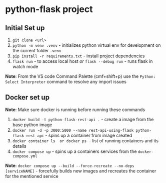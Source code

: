 # python-flask project

## Initial Set up

1. `git clone <url>`
2. `python -m venv .venv` - initializes python virtual env for development on the current folder `.venv`
3. `pip install -r requirements.txt` - install project dependencies
4. `flask run` - to access local host *or* `flask --debug run` - runs flask in watch mode 


**Note**: From the VS code Command Palette (cmf+shift+p) use the `Python: Select Interpreter` command to resolve any import issues

## Docker set up

**Note**: Make sure docker is running before running these commands

1. `docker build -t python-flask-rest-api .` - create a image from the base python image
2. `docker run -d -p 3000:5000 --name rest-api-using-flask python-flask-rest-api` - spins up a container from image created
3. `docker container ls  or docker ps`  - list of running containers and its details
4. `docker compose up` - spins up a containers services from the `docker-compose.yml`

**Note**: `docker compose up --build --force-recreate --no-deps [serviceNAME]` - forcefully builds new images and recreates the  container for the mentioned service
